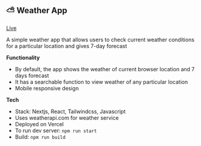 ## ⛅️ Weather App

[Live](https://zweather-app-react.vercel.app/)

A simple weather app that allows users to check current weather conditions for a particular location and gives 7-day forecast

**Functionality**

- By default, the app shows the weather of current browser location and 7 days forecast
- It has a searchable function to view weather of any particular location
- Mobile responsive design

**Tech**

- Stack: Nextjs, React, Tailwindcss, Javascript
- Uses weatherapi.com for weather service
- Deployed on Vercel
- To run dev server: `npm run start`
- Build: `npm run build`
